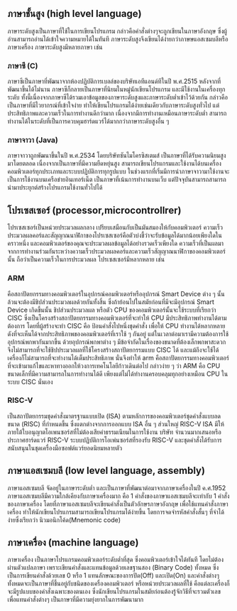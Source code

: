 ## ภาษาชั้นสูง (high level language)
ภาษาระดับสูงเป็นภาษาที่ใช้ในการเขียนโปรแกรม กล่าวคือคำสั่งต่างๆจะถูกเขียนในภาษาอังกฤษ ซึ่งผู้อ่านสามารถอ่านได้เข้าใจความหมายได้ในทันที ภาษาระดับสูงจึงเขียนได้ง่ายกว่าภาษษแอสเซมบลีหรือภาษาเครื่อง ภาษาระดับสูงมีหลายภาษา เช่น
### ภาษาซี (C)
ภาษาซีเป็นภาษาที่พัฒนาจากห้องปฏิบัติการเบลล์ของบริษัทเอทีแอนด์ทีในปี พ.ศ.2515 หลังจากที่พัฒนาขึ้นได้ไม่นาน ภาษาซีก็กลายเป็นภาษาที่นิยมในหมู่นักเขียนโปรแกรม และมีใช้งานในเครื่องทุกระดับ ทั้งนี้เนื่องจากภาษาซีได้รวมเอาข้อมูลของภาษาระดับสูงและภาษาระดับต่ำเข้าไว้ด้วยกัน กล่าวคือเป็นภาษาที่มีไวยากรณ์ที่เข้าใจง่าย ทำให้เขียนโปรแกรมได้ง่ายเช่นเดียวกับภาษาระดับสูงทั่วไป แต่ประสิทธิภาพและความเร็วในการทำงานดีกว่ามาก เนื่องจากมีการทำงานเหมือนภาษาระดับต่ำ สามารถทำงานได้ในระดับที่เป็นการควบคุมฮาร์ดแวร์ได้มากกว่าภาษาระดับสูงอื่น ๆ
### ภาษาจาวา (Java)
ภาษาจาวาถูกพัฒนาขึ้นในปี พ.ศ.2534 โดยบริษัทซันไมโครซิสเตมส์ เป็นภาษาที่ได้รับความนิยมสูงมาโดยตลอด เนื่องจากเป็นภาษาที่มีความยืดหยุ่นสูง สามารถเขียนโปรแกรมและใช้งานได้บนเครื่องคอมพิวเตอร์ทุกประเภทและระบบปฏิบัติการทุกรูปแบบ ในช่วงแรกที่เริ่มมีการนำภาษาจาวามาใช้งานจะเป็นการใช้งานบนเครือข่ายอินเทอร์เน็ต เป็นภาษาที่เน้นการทำงานบนเว็บ แต่ปัจจุบันสามารถสามารถนำมาประยุกต์สร้างโปรแกรมใช้งานทั่วไปได้
## โปรเซสเซอร์ (processor,microcontrollrer)
โปรเซสเซอร์เป็นหน่วยประมวลผลกลาง เปรียบเสมือนกับเป็นมันสมองให้กับคอมพิวเตอร์ ความเร็วประมวลผลคอร์และสัญญาณนาฬิกาของโปรเซสเซอร์คือตัวบ่งชี้ว่าจะรับข้อมูลได้มากน้อยเพียงใดในคราวหนึ่ง และคอมพิวเตอร์ของคุณจะประมวลผลข้อมูลได้อย่างรวดเร็วเพียงใด ความเร็วที่เป็นผลมาจากการทำงานร่วมกันระหว่างความเร็วประมวลผลคอร์และความเร็วสัญญาณนาฬิกาของคอมพิวเตอร์นั้น ถือว่าเป็นความเร็วในการประมวลผล โปรเซสเซอร์มีหลากหลาย เช่น
### ARM 
คือสถาปัตยกรรมทางคอมพิวเตอร์ในอุปกรณ์คอมพิวเตอร์หรืออุปกรณ์ Smart Device ต่าง ๆ นั้น ล้วนจะต้องมีชิปส่วนประมวลผลด้วยกันทั้งสิ้น ซึ่งถ้าย้อนไปในสมัยก่อนที่มีจะมีอุปกรณ์ Smart Device เกิดขึ้นนั้น ชิปส่วนประมวลผล หรือตัว CPU ของคอมพิวเตอร์นั้นจะใช้ระบบที่เรียกว่า CISC ซึ่งเป็นโครงสร้างสถาปัตยกรรมทางคอมพิวเตอร์ที่จะทำให้ CPU มีประสิทธิภาพทำงานได้ตามต้องการ โดยที่ผู้สร้างจะทำ CISC คือ ป้อนคำสั่งไปหนึ่งชุดคำสั่ง เพื่อให้ CPU ทำงานได้หลากหลาย ดังที่จะเห็นได้จากประสิทธิภาพของคอมพิวเตอร์ที่เราใช้ ๆ กันอยู่ แต่ในเวลาต่อมาเรามีความต้องการใช้อุปกรณ์พกพากันมากขึ้น ด้วยอุปกรณ์พกพาต่าง ๆ มีข้อจำกัดในเรื่องของขนาดที่ต้องเล็กพกพาสะดวก จึงไม่สามารถที่จะใช้ชิปประมวลผลที่ใช้โครงสร้างสถาปัตยกรรมแบบ CISC ได้ และแม้ถึงจะใช้ได้เครื่องก็ไม่สามารถที่จะทำงานได้เต็มประสิทธิภาพ นั่นจึงทำให้ arm คือสถาปัตยกรรมทางคอมพิวเตอร์ที่จะเข้ามาแก้ไขและหาทางออกให้วงการเทคโนโลยีก้าวเดินต่อไป กล่าวง่าย ๆ ว่า ARM คือ CPU ขนาดเล็กที่มีความสามารถในการทำงานได้ดี เพียงแต่ไม่ได้ทำงานครอบคลุมทุกอย่างเหมือน CPU ในระบบ CISC นั่นเอง
### RISC-V 
เป็นสถาปัตยกรรมชุดคำสั่งมาตรฐานแบบเปิด (ISA) ตามหลักการของคอมพิวเตอร์ชุดคำสั่งแบบลดขนาด (RISC) ที่กำหนดขึ้น ซึ่งแตกต่างจากการออกแบบ ISA อื่น ๆ ส่วนใหญ่ RISC-V ISA มีให้ภายใต้ใบอนุญาตโอเพนซอร์สที่ไม่ต้องเสียค่าธรรมเนียมในการใช้งาน บริษัท จำนวนมากเสนอหรือประกาศฮาร์ดแวร์ RISC-V ระบบปฏิบัติการโอเพ่นซอร์สที่รองรับ RISC-V และชุดคำสั่งได้รับการสนับสนุนในชุดเครื่องมือซอฟต์แวร์ยอดนิยมหลายตัว
## ภาษาแอสเซมบลี (low level language, assembly)
ภาษาแอสเซมบลี จัดอยู่ในภาษาระดับต่ำ และเป็นภาษาที่พัฒนาต่อมาจากภาษาเครื่องในปี ค.ศ.1952 ภาษาแอสเซมบลีมีความใกล้เคียงกับภาษาเครื่องมาก คือ 1 คำสั่งของภาษาแอสเซมบลีจะเท่ากับ 1 คำสั่งของภาษาเครื่อง โดยที่ภาษาแอสเซมบลีจะเขียนคำสั่งเป็นตัวอักษรภาษาอังกฤษ เพื่อใช้แทนคำสั่งภาษาเครื่อง ทำให้นักเขียนโปรแกรมสามารถเขียนโปรแกรมได้ง่ายขึ้น โดยการจดจำรหัสคำสั่งสั้นๆ ที่จำได้ง่ายซึ่งเรียกว่า นิวมอนิกโค้ด(Mnemonic code) 
## ภาษาเครื่อง  (machine language)
ภาษาเครื่อง เป็นภาษาโปรแกรมคอมพิวเตอร์ระดับต่ำที่สุด ซึ่งคอมพิวเตอร์เข้าใจได้ทันที โดยไม่ต้องผ่านตัวแปลภาษา เพราะเขียนคำสั่งและแทนข้อมูลด้วยเลขฐานสอง (Binary Code) ทั้งหมด ซึ่งเป็นการเขียนคำสั่งด้วยเลข 0 หรือ 1 แทนลักษณะของการปิด(Off) และเปิด(On) และคำสั่งต่างๆ ทั้งหมดจะเป็นภาษาที่ชึ้นอยู่กับชนิดของเครื่องคอมพิวเตอร์ หรือหน่วยประมวลผลที่ใช้ คือแต่ละเครื่องก็จะมีรูปแบบของคำสั่งเฉพาะของตนเอง ซึ่งนักเขียนโปรแกรมในสมัยก่อนต้องรู้จักวิธีที่จะรวมตัวเลข เพื่อแทนคำสั่งต่างๆ เป็นภาษาที่มีความยุ่งยากในการพัฒนามาก 
